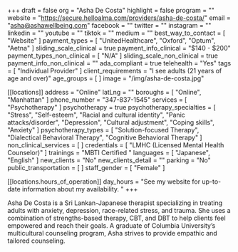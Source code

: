 +++
draft = false
org = "Asha De Costa"
highlight = false
program = ""
website = "https://secure.helloalma.com/providers/asha-de-costa/"
email = "asha@ashawellbeing.com"
facebook = ""
twitter = ""
instagram = ""
linkedin = ""
youtube = ""
tiktok = ""
medium = ""
best_way_to_contact = [ "Website" ]
payment_types = [ "UnitedHealthcare", "Oxford", "Optum", "Aetna" ]
sliding_scale_clinical = true
payment_info_clinical = "$140 - $200"
payment_types_non_clinical = [ "N/A" ]
sliding_scale_non_clinical = true
payment_info_non_clinical = ""
ada_compliant = true
telehealth = "Yes"
tags = [ "Individual Provider" ]
client_requirements = "I see adults (21 years of age and over)"
age_groups = [ ]
image = "/img/asha-de-costa.jpg"

[[locations]]
address = "Online"
latLng = ""
boroughs = [ "Online", "Manhattan" ]
phone_number = "347-837-1545"
services = [ "Psychotherapy" ]
psychotherapy = true
psychotherapy_specialties = [
  "Stress",
  "Self-esteem",
  "Racial and cultural identity",
  "Panic attacks/disorder",
  "Depression",
  "Cultural adjustment",
  "Coping skills",
  "Anxiety"
]
psychotherapy_types = [
  "Solution-focused Therapy",
  "Dialectical Behavioral Therapy",
  "Cognitive Behavioral Therapy"
]
non_clinical_services = [ ]
credentials = [ "LMHC (Licensed Mental Health Counselor)" ]
trainings = "MBTI Certified "
languages = [ "Japanese", "English" ]
new_clients = "No"
new_clients_detail = ""
parking = "No"
public_transportation = [ ]
staff_gender = [ "Female" ]

  [[locations.hours_of_operation]]
  day_hours = "See my website for up-to-date information about my availability. "
+++

Asha De Costa is a Sri Lankan-Japanese therapist specializing in treating adults with anxiety, depression, race-related stress, and trauma. She uses a combination of strengths-based therapy, CBT, and DBT to help clients feel empowered and reach their goals. A graduate of Columbia University’s multicultural counseling program, Asha strives to provide empathic and tailored counseling.

